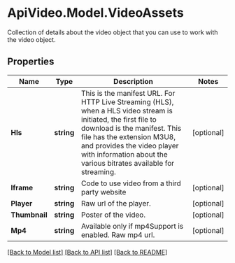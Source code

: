 # ApiVideo.Model.VideoAssets
Collection of details about the video object that you can use to work with the video object.

## Properties

Name | Type | Description | Notes
------------ | ------------- | ------------- | -------------
**Hls** | **string** | This is the manifest URL. For HTTP Live Streaming (HLS), when a HLS video stream is initiated, the first file to download is the manifest. This file has the extension M3U8, and provides the video player with information about the various bitrates available for streaming. | [optional] 
**Iframe** | **string** | Code to use video from a third party website | [optional] 
**Player** | **string** | Raw url of the player. | [optional] 
**Thumbnail** | **string** | Poster of the video. | [optional] 
**Mp4** | **string** | Available only if mp4Support is enabled. Raw mp4 url. | [optional] 

[[Back to Model list]](../README.md#documentation-for-models) [[Back to API list]](../README.md#documentation-for-api-endpoints) [[Back to README]](../README.md)

